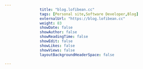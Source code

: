 ---
                title: "blog.lofibean.cc"
                tags: [Personal site,Software Developer,Blog]
                externalUrl: "https://blog.lofibean.cc"
                weight: 83
                showDate: false
                showAuthor: false
                showReadingTime: false
                showEdit: false
                showLikes: false
                showViews: false
                layoutBackgroundHeaderSpace: false
                ---
